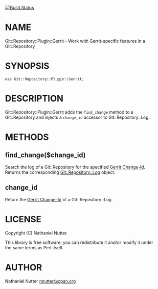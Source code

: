 [![Build Status](https://travis-ci.org/nnutter/Git-Repository-Plugin-Gerrit.png?branch=master)](https://travis-ci.org/nnutter/Git-Repository-Plugin-Gerrit)
# NAME

Git::Repository::Plugin::Gerrit - Work with Gerrit-specific features in a Git::Repository

# SYNOPSIS

    use Git::Repository::Plugin::Gerrit;

# DESCRIPTION

Git::Repository::Plugin::Gerrit adds the `find_change` method to a
Git::Repository and injects a `change_id` accessor to Git::Repository::Log.

# METHODS

## find\_change($change\_id)

Search the log of a Git::Repository for the specified [Gerrit Change-Id](https://gerrit-documentation.storage.googleapis.com/Documentation/2.8.5/user-changeid.html).
Returns the corresponding [Git::Repository::Log](https://metacpan.org/pod/Git::Repository::Log) object.

## change\_id

Return the [Gerrit Change-Id](https://gerrit-documentation.storage.googleapis.com/Documentation/2.8.5/user-changeid.html) of a Git::Repository::Log.

# LICENSE

Copyright (C) Nathaniel Nutter.

This library is free software; you can redistribute it and/or modify
it under the same terms as Perl itself.

# AUTHOR

Nathaniel Nutter <nnutter@cpan.org>
